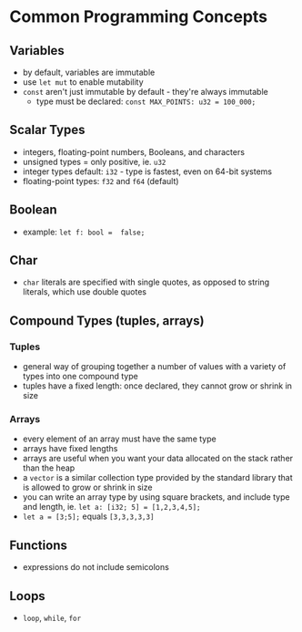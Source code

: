 # Common Programming Concepts

## Variables
- by default, variables are immutable
- use `let mut` to enable mutability
- `const` aren't just immutable by default - they're always immutable
  - type must be declared: `const MAX_POINTS: u32 = 100_000;`

## Scalar Types
- integers, floating-point numbers, Booleans, and characters
- unsigned types = only positive, ie. `u32`
- integer types default: `i32` - type is fastest, even on 64-bit systems
- floating-point types: `f32` and `f64` (default)

## Boolean
- example: `let f: bool =  false;`

## Char
- `char` literals are specified with single quotes, as opposed to string literals, which use double quotes

## Compound Types (tuples, arrays)
### Tuples
- general way of grouping together a number of values with a variety of types into one compound type
- tuples have a fixed length: once declared, they cannot grow or shrink in size
### Arrays
- every element of an array must have the same type
- arrays have fixed lengths
- arrays are useful when you want your data allocated on the stack rather than the heap
- a `vector` is a similar collection type provided by the standard library that is allowed to grow or shrink in size
- you can write an array type by using square brackets, and include type and length, ie. `let a: [i32; 5] = [1,2,3,4,5];`
- `let a = [3;5];` equals `[3,3,3,3,3]`

## Functions
- expressions do not include semicolons

## Loops
- `loop`, `while`, `for`
